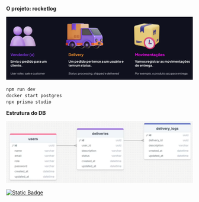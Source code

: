 **O projeto: rocketlog**

![alt text](./pics/o-projeto.png)

```bash
npm run dev
docker start postgres
npx prisma studio
```

**Estrutura do DB**

![alt text](./pics/estrutura-do-db.png)


<a href="https://vercel.com/">
<img alt="Static Badge" src="https://img.shields.io/badge/VERCEL%20API%20DEPLOY-DAF7A6?logo=vercel&logoColor=black">
</a>
